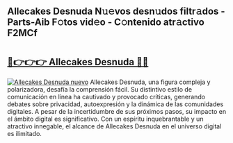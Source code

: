 ## Allecakes Desnuda N𝚞𝚎vos desn𝚞dos filtr𝚊dos - Parts-Aib F𝚘tos vid𝚎o - C𝚘ntenido atr𝚊ctivo F2MCf

# <h2><a href="http://mbdc0v.tromn.icu/?c=Allecakes+Desnuda">🔗👉👉👉 Allecakes Desnuda 🔗🔗</a></h2>

[![Allecakes Desnuda nuevo](https://i.imgur.com/pEAQMta.gif)](http://mbdc0v.tromn.icu/?c=Allecakes+Desnuda)
Allecakes Desnuda, una figura compleja y polarizadora, desafía la comprensión fácil. Su distintivo estilo de comunicación en línea ha cautivado y provocado críticas, generando debates sobre privacidad, autoexpresión y la dinámica de las comunidades digitales. A pesar de la incertidumbre de sus próximos pasos, su impacto en el ámbito digital es significativo. Con un espíritu inquebrantable y un atractivo innegable, el alcance de Allecakes Desnuda en el universo digital es ilimitado.
